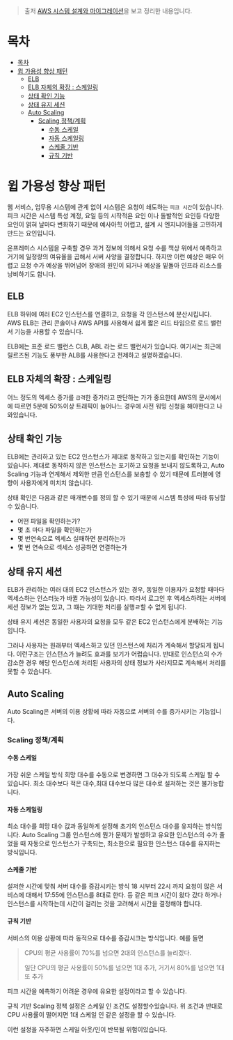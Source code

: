 > 출저 [AWS 시스템 설계와 마이그레이션](http://www.kyobobook.co.kr/product/detailViewKor.laf?ejkGb=KOR&mallGb=KOR&barcode=9791158391201&orderClick=LAG&Kc=)을 보고 정리한 내용입니다.

# 목차
- [목차](#%EB%AA%A9%EC%B0%A8)
- [윕 가용성 향상 패턴](#%EC%9C%95-%EA%B0%80%EC%9A%A9%EC%84%B1-%ED%96%A5%EC%83%81-%ED%8C%A8%ED%84%B4)
  - [ELB](#elb)
  - [ELB 자체의 확장 : 스케일링](#elb-%EC%9E%90%EC%B2%B4%EC%9D%98-%ED%99%95%EC%9E%A5--%EC%8A%A4%EC%BC%80%EC%9D%BC%EB%A7%81)
  - [상태 확인 기능](#%EC%83%81%ED%83%9C-%ED%99%95%EC%9D%B8-%EA%B8%B0%EB%8A%A5)
  - [상태 유지 세션](#%EC%83%81%ED%83%9C-%EC%9C%A0%EC%A7%80-%EC%84%B8%EC%85%98)
  - [Auto Scaling](#auto-scaling)
    - [Scaling 정책/계획](#scaling-%EC%A0%95%EC%B1%85%EA%B3%84%ED%9A%8D)
      - [수동 스케일](#%EC%88%98%EB%8F%99-%EC%8A%A4%EC%BC%80%EC%9D%BC)
      - [자동 스케일링](#%EC%9E%90%EB%8F%99-%EC%8A%A4%EC%BC%80%EC%9D%BC%EB%A7%81)
      - [스케줄 기반](#%EC%8A%A4%EC%BC%80%EC%A4%84-%EA%B8%B0%EB%B0%98)
      - [규칙 기반](#%EA%B7%9C%EC%B9%99-%EA%B8%B0%EB%B0%98)

# 윕 가용성 향상 패턴

웹 서비스, 업무용 시스템에 관계 없이 시스템은 요청이 쇄도하는 `피크 시간`이 있습니다. 피크 시간은 시스템 특성 계정, 요일 등의 시작적욘 요인 이나 돌발적인 요인등 다양한 요인이 얽혀 날마다 변화하기 때문에 예사아힉 어렵고, 설계 시 엔지니어들을 고민하게 만드는 요인입니다.

온프레미스 시스템을 구축할 경우 과거 정보에 의해서 요청 수를 책상 위에서 예측하고 거기에 일정량의 여유율을 곱해서 서버 사양을 결정합니다. 하지만 이런 예상은 매우 어렵고 요청 수가 예상을 뛰어넘어 장애의 원인이 되거나 예상을 밑돌아 인프라 리소스를 낭비하기도 합니다.


## ELB
ELB 하위에 여러 EC2 인스턴스를 연결하고, 요청을 각 인스턴스에 분산시킵니다. AWS ELB는 관리 콘솔이나 AWS API를 사용해서 쉽게 짧은 리드 타임으로 로드 밸런서 기능을 사용할 수 있습니다.

ELB에는 표준 로드 밸런스 CLB, ABL 라는 로드 밸런서가 있습니다. 여기서는 최근에 릴르즈된 기능도 풍부한 ALB를 사용한다고 전제하고 설명하겠습니다.

## ELB 자체의 확장 : 스케일링
어느 정도의 엑세스 증가를 `급격`한 증가라고 판단하는 가가 중요한데 AWS의 문서에서에 따르면 5분에 50%이상 트래픽이 늘어나느 경우에 사전 워밍 신청을 해야한다고 나와있습니다. 

## 상태 확인 기능
ELB에는 관리하고 있는 EC2 인스턴스가 제대로 동작하고 있는지를 확인하는 기능이 있습니다. 제대로 동작하지 않은 인스턴스는 포기하고 요청을 보내지 않도록하고, Auto Scaling 기능과 연계해서 제외한 만큼 인스턴스를 보충할 수 있기 때문에 트러블에 영향이 사용자에게 미치치 않습니다.

상태 확인은 다음과 같은 매개변수를 정의 할 수 있기 때문에 시스템 특성에 따라 튜닝할 수 있습니다.
* 어떤 파일을 확인하는가?
* 몇 초 마다 파일을 확인하는가
* 몇 번연속으로 엑세스 실패하면 분리하는가
* 몇 번 연속으로 섹세스 성공하면 연결하는가

## 상태 유지 세션
ELB가 관리하는 여러 대의 EC2 인스턴스가 있는 경우, 동일한 이용자가 요청할 때마다 엑세스하는 인스터늣가 바뀔 가능성이 있습니다. 따라서 로그인 후 액세스하려는 서버에 세션 정보가 없는 있고, 그 떄는 기대한 처리를 실행ㄹ할 수 없게 됩니다.

상태 유지 세션은 동일한 사용자의 요청을 모두 같은 EC2 인스턴스에게 분배하는 기능입니다.

그러나 사용자는 원래부터 엑세스하고 있던 인스턴스에 처리가 계속해서 할당되게 됩니다. 이런구조는 인스턴스가 늘려도 효과를 보기가 어렵습니다. 반대로 인스턴스의 수가 감소한 경우 해당 인스턴스에 처리된 사용자의 상태 정보가 사라지므로 계속해서 처리를 못할 수 있습니다.

## Auto Scaling
Auto Scaling은 서버의 이용 상황에 따라 자동으로 서버의 수를 증가시키는 기능입니다. 

### Scaling 정책/계획

#### 수동 스케일
가장 쉬운 스케일 방식 희망 대수를 수동으로 변경하면 그 대수가 되도록 스케일 할 수 있습니다. 최소 대수보다 적은 대수,최대 대수보다 많은 대수로 설저하는 것은 불가능합니다.

#### 자동 스케일링
최소 대수를 희망 대수 값과 동일하게 설정해 초기의 인스턴스 대수를 유지하는 방식입니다. Auto Scaling 그룹 인스턴스에 뭔가 문제가 발생하고 유요한 인스턴스의 수가 줄었을 때 자동으로 인스턴스가 구축되는, 최소한으로 필요한 인스턴스 대수를 유지하는 방식입니다.

#### 스케줄 기반
설저한 시간에 맞춰 서버 대수를 증감시키는 방식 18 시부터 22시 까지 요청이 많은 서비스에 대해서 17:55에 인스턴스를 8대로 한다. 등 같은 피크 시간이 왔다 갔다 하거나 인스턴스를 시작하는데 시간이 걸리는 것을 고려해서 시간을 결정해야 합니다.

#### 규칙 기반
서비스의 이용 상황에 따라 동적으로 대수를 증감시크는 방식입니다. 예를 들면 

> CPU의 평균 사용률이 70%를 넘으면 2대의 인스턴스를 늘리겠다.
> 
> 일단 CPU의 평균 사용률이 50%를 넘으면 1대 추가, 거기서 80%를 넘으면 1대 또 추가

피크 시간을 예측하기 어려운 경우에 유요한 설정이라고 할 수 있습니다.

규칙 기반 Scaling 정책 설정은 스케일 인 조건도 설정할수있습니다. 위 조건과 반대로 CPU 사용률이 떨어지면 1대 스케일 인 같은 설정을 할 수 있습니다.

이런 설정을 자주하면 스케일 아웃/인이 반복될 위험이있습니다.